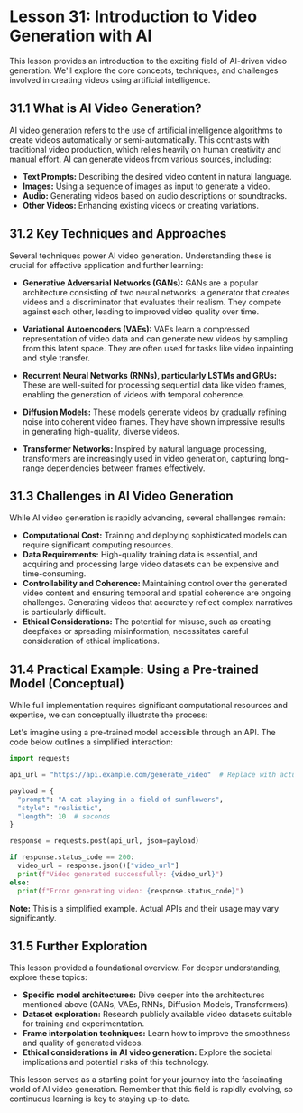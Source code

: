 # Lesson 31: Introduction to Video Generation with AI

This lesson provides an introduction to the exciting field of AI-driven video generation. We'll explore the core concepts, techniques, and challenges involved in creating videos using artificial intelligence.

## 31.1 What is AI Video Generation?

AI video generation refers to the use of artificial intelligence algorithms to create videos automatically or semi-automatically.  This contrasts with traditional video production, which relies heavily on human creativity and manual effort. AI can generate videos from various sources, including:

* **Text Prompts:**  Describing the desired video content in natural language.
* **Images:** Using a sequence of images as input to generate a video.
* **Audio:** Generating videos based on audio descriptions or soundtracks.
* **Other Videos:** Enhancing existing videos or creating variations.


## 31.2 Key Techniques and Approaches

Several techniques power AI video generation.  Understanding these is crucial for effective application and further learning:

* **Generative Adversarial Networks (GANs):** GANs are a popular architecture consisting of two neural networks: a generator that creates videos and a discriminator that evaluates their realism. They compete against each other, leading to improved video quality over time.

* **Variational Autoencoders (VAEs):** VAEs learn a compressed representation of video data and can generate new videos by sampling from this latent space. They are often used for tasks like video inpainting and style transfer.

* **Recurrent Neural Networks (RNNs), particularly LSTMs and GRUs:** These are well-suited for processing sequential data like video frames, enabling the generation of videos with temporal coherence.

* **Diffusion Models:** These models generate videos by gradually refining noise into coherent video frames. They have shown impressive results in generating high-quality, diverse videos.

* **Transformer Networks:**  Inspired by natural language processing, transformers are increasingly used in video generation, capturing long-range dependencies between frames effectively.


## 31.3  Challenges in AI Video Generation

While AI video generation is rapidly advancing, several challenges remain:

* **Computational Cost:** Training and deploying sophisticated models can require significant computing resources.
* **Data Requirements:** High-quality training data is essential, and acquiring and processing large video datasets can be expensive and time-consuming.
* **Controllability and Coherence:**  Maintaining control over the generated video content and ensuring temporal and spatial coherence are ongoing challenges.  Generating videos that accurately reflect complex narratives is particularly difficult.
* **Ethical Considerations:**  The potential for misuse, such as creating deepfakes or spreading misinformation, necessitates careful consideration of ethical implications.


## 31.4  Practical Example: Using a Pre-trained Model (Conceptual)

While full implementation requires significant computational resources and expertise, we can conceptually illustrate the process:

Let's imagine using a pre-trained model accessible through an API.  The code below outlines a simplified interaction:

```python
import requests

api_url = "https://api.example.com/generate_video"  # Replace with actual API endpoint

payload = {
  "prompt": "A cat playing in a field of sunflowers",
  "style": "realistic",
  "length": 10  # seconds
}

response = requests.post(api_url, json=payload)

if response.status_code == 200:
  video_url = response.json()["video_url"]
  print(f"Video generated successfully: {video_url}")
else:
  print(f"Error generating video: {response.status_code}")
```

**Note:**  This is a simplified example. Actual APIs and their usage may vary significantly.


## 31.5  Further Exploration

This lesson provided a foundational overview. For deeper understanding, explore these topics:

* **Specific model architectures:**  Dive deeper into the architectures mentioned above (GANs, VAEs, RNNs, Diffusion Models, Transformers).
* **Dataset exploration:** Research publicly available video datasets suitable for training and experimentation.
* **Frame interpolation techniques:** Learn how to improve the smoothness and quality of generated videos.
* **Ethical considerations in AI video generation:**  Explore the societal implications and potential risks of this technology.

This lesson serves as a starting point for your journey into the fascinating world of AI video generation.  Remember that this field is rapidly evolving, so continuous learning is key to staying up-to-date.
